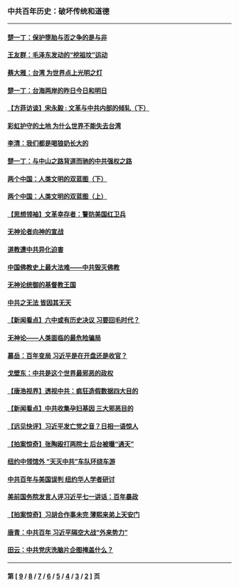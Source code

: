 ### 中共百年历史：破坏传统和道德
---
#### [楚一丁：保护堕胎与否之争的是与非](../../pages/nf1176114/n13815642.md?10220430) 
#### [王友群：毛泽东发动的“挖祖坟”运动](../../pages/nf1176114/n13723639.md?10220430) 
#### [蔡大雅：台湾 为世界点上光明之灯](../../pages/nf1176114/n13531530.md?10220430) 
#### [楚一丁：台海两岸的昨日今日和明日](../../pages/nf1176114/n13531468.md?10220430) 
#### [【方菲访谈】宋永毅 : 文革与中共内部的倾轧（下）](../../pages/nf1176114/n13486836.md?10220430) 
#### [彩虹护守的土地 为什么世界不能失去台湾](../../pages/nf1176114/n13476849.md?10220430) 
#### [李清：我们都是喝狼奶长大的](../../pages/nf1176114/n13471478.md?10220430) 
#### [楚一丁：与中山之路背道而驰的中共强权之路](../../pages/nf1176114/n13437270.md?10220430) 
#### [两个中国：人类文明的双蓝图（下）](../../pages/nf1176114/n13423132.md?10220430) 
#### [两个中国：人类文明的双蓝图（上）](../../pages/nf1176114/n13422687.md?10220430) 
#### [【思想领袖】文革幸存者：警防美国红卫兵](../../pages/nf1176114/n13339289.md?10220430) 
#### [无神论者向神的宣战](../../pages/nf1176114/n13281535.md?10220430) 
#### [道教遭中共异化迫害](../../pages/nf1176114/n13281463.md?10220430) 
#### [中国佛教史上最大法难——中共毁灭佛教](../../pages/nf1176114/n13281397.md?10220430) 
#### [无神论统御的基督教王国](../../pages/nf1176114/n13281280.md?10220430) 
#### [中共之无法 皆因其无天](../../pages/nf1176114/n13281088.md?10220430) 
#### [【新闻看点】六中或有历史决议 习要回毛时代？](../../pages/nf1176114/n13222895.md?10220430) 
#### [无神论——人类面临的最危险骗局](../../pages/nf1176114/n13196137.md?10220430) 
#### [慕岳：百年变局 习近平是在开盘还是收官？](../../pages/nf1176114/n13206516.md?10220430) 
#### [戈壁东：中共是这个世界最邪恶的政权](../../pages/nf1176114/n13085641.md?10220430) 
#### [【唐浩视界】透视中共：疯狂造假数据四大目的](../../pages/nf1176114/n13080590.md?10220430) 
#### [【新闻看点】中共收集孕妇基因 三大邪恶目的](../../pages/nf1176114/n13077182.md?10220430) 
#### [【远见快评】习近平发亡党之音？日相一语惊人](../../pages/nf1176114/n13074809.md?10220430) 
#### [【拍案惊奇】张陶殴打两院士 后台被曝“通天”](../../pages/nf1176114/n13070496.md?10220430) 
#### [纽约中领馆外 “天灭中共”车队环绕车游](../../pages/nf1176114/n13070693.md?10220430) 
#### [中共百年与美国误判 纽约华人学者研讨](../../pages/nf1176114/n13067969.md?10220430) 
#### [美前国务院发言人评习近平七一讲话：百年暴政](../../pages/nf1176114/n13066986.md?10220430) 
#### [【拍案惊奇】习胡合作事未完 薄熙来弟上天安门](../../pages/nf1176114/n13065867.md?10220430) 
#### [唐青：中共百年 习近平隔空大战“外来势力”](../../pages/nf1176114/n13065976.md?10220430) 
#### [田云：中共党庆洗脑片企图掩盖什么？](../../pages/nf1176114/n13064395.md?10220430) 

---
#### 第 [ [9](./9.md?10220430) / [8](./8.md?10220430) / [7](./7.md?10220430) / [6](./6.md?10220430) / [5](./5.md?10220430) / [4](./4.md?10220430) / [3](./3.md?10220430) / [2](./2.md?10220430) ] 页
